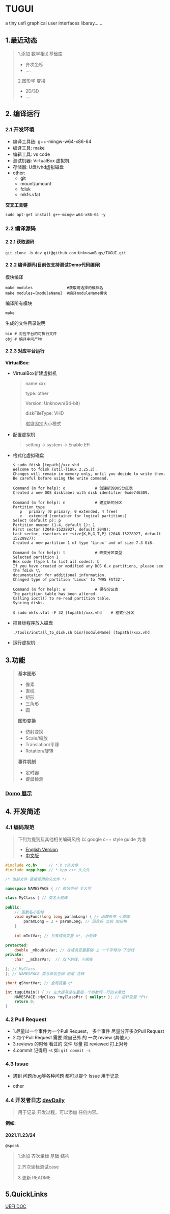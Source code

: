 # TUGUI
a tiny uefi graphical user interfaces libaray......

## 1.最近动态

> 1.添加 数学相关基础库
>
> - 齐次坐标
> - ....
>
> 2.图形学 变换
>
> - 2D/3D
> - ....



## 2. 编译运行

### 2.1 开发环境

- 编译工具链: g++-mingw-w64-x86-64
- 编译工具: make
- 编辑工具: vs code
- 测试机器: VirtualBox 虚拟机
- 存储器: U盘/vhd虚拟磁盘
- other:
  - git
  - mount/umount
  - fdisk
  - mkfs.vfat

**交叉工具链**

```
sudo apt-get install g++-mingw-w64-x86-64 -y
```



### 2.2 编译源码

#### 2.2.1 获取源码

```shell
git clone -b dev git@github.com:UnknownBugs/TUGUI.git
```

#### 2.2.2 编译源码(目前仅支持测试Demo代码编译)

模块编译

```
make modules               #获取可选择的模块名
make modules=[moduleName]  #编译moduleName模块
```
编译所有模块

```
make
```

生成的文件目录说明

```
bin # 对应平台的可执行文件
obj # 编译中间产物
```

#### 2.2.3 对应平台运行

**VirtualBox:**

- VirtualBox新建虚拟机

  > name:xxx
  >
  > type: other
  >
  > Version: Unknown(64-bit)
  >
  > diskFileType: VHD
  >
  > 磁盘固定大小模式

- 配置虚拟机

  > setting -> system -> Enable EFI

- 格式化虚拟磁盘

  ```
  $ sudo fdisk [topath]/xxx.vhd
  Welcome to fdisk (util-linux 2.25.2).
  Changes will remain in memory only, until you decide to write them.
  Be careful before using the write command.
  
  Command (m for help): o             # 创建新的DOS分区表
  Created a new DOS disklabel with disk identifier 0xde746309.
  
  Command (m for help): n             # 建立新的分区
  Partition type
     p   primary (0 primary, 0 extended, 4 free)
     e   extended (container for logical partitions)
  Select (default p): p
  Partition number (1-4, default 1): 1
  First sector (2048-15228927, default 2048):
  Last sector, +sectors or +size{K,M,G,T,P} (2048-15228927, default 15228927):
  Created a new partition 1 of type 'Linux' and of size 7.3 GiB.
  
  Command (m for help): t             # 改变分区类型
  Selected partition 1
  Hex code (type L to list all codes): b
  If you have created or modified any DOS 6.x partitions, please see the fdisk \\
  documentation for additional information.
  Changed type of partition 'Linux' to 'W95 FAT32'.
  
  Command (m for help): w             # 保存分区表
  The partition table has been altered.
  Calling ioctl() to re-read partition table.
  Syncing disks.
  
  $ sudo mkfs.vfat -F 32 [topath]/xxx.vhd    # 格式化分区
  ```

- 把目标程序放入磁盘

  ```
  ./tools/install_to_disk.sh bin/[moduleName] [topath]/xxx.vhd
  ```

-  运行虚拟机



## 3.功能

>**基本图形**
>
>- 像素
>- 直线
>- 矩形
>- 三角形
>- 圆
>
>**图形变换**
>
>- 仿射变换
>  - Scale/缩放
>  - Translation/平移
>  - Rotation/旋转
>
>**事件机制**
>
>- 定时器
>- 键盘检测



### [Domo 展示](doc/funcDome.md)



## 4. 开发简述

### 4.1 编码规范

> 下列为提到及其他相关编码风格 以 google c++ style guide 为准
>
> - [English Version](https://google.github.io/styleguide/cppguide.html)
> - [中文版](https://zh-google-styleguide.readthedocs.io/en/latest/)

```c++
#include <c.h>     // *.h c头文件
#include <cpp.hpp> // *.hpp c++ 头文件

/* 当前文件 直接使用的头文件 */

namespace NAMESPACE { // 命名空间 全大写

class MyClass { // 类名大驼峰
    
public:
    // 函数名小驼峰
    void myFunc(long long paramLong) { // 函数形参 小驼峰
        paramLong = 2 + paramLong; // 运算符 之前 加空格
    }
    
    int mIntVar; // 共有成员变量 m*, 小驼峰
    
protected:
    double _mDoubleVar; // 在成员变量基础 上 一个字母为 下划线
private:
    char __mCharVar;  // 双下划线，小驼峰
    
}; // MyClass
}; // NAMESPACE 类与命名空间 结尾 注释

short gShortVar; // 全局变量 g*

int tuguiMain() { // 左大括号总在最后一个参数同一行的末尾处
    NAMESPACE::MyClass *myClassPtr { nullptr }; // 指针变量 *Ptr
    return 0;
}
```

### 4.2 Pull Request

- 1.尽量以一个事件为一个Pull Request， 多个事件 尽量分开多次Pull Request
- 2.每个Pull Request 需要 除自己外 的 一次 review (其他人)
- 3.reviews 的时候 看过的 文件 尽量 把 reviewed 打上对号
- 4.commit 记得用 -s 如: `git commit -s`

### 4.3 Issue

- 遇到 问题/bug等各种问题 都可以提个 Issue 用于记录

- other

### 4.4 开发者日志 [devDaily](doc/devDaily)

> 用于记录 开发过程，可以添加 任何内容。

**例如:**

#### 2021.11.23/24

`@speak`

>1.添加 齐次坐标 基础 结构
>
>2.齐次坐标测试case
>
>3.更新 README




## 5.QuickLinks
[UEFI DOC](https://kagurazakakotori.github.io/ubmp-cn/)